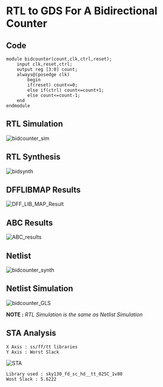
# RTL to GDS For A Bidirectional Counter

## Code

```
module bidcounter(count,clk,ctrl,reset);
	input clk,reset,ctrl;
	output reg [3:0] count;
	always@(posedge clk)
		begin
		if(reset) count<=0;
		else if(ctrl) count<=count+1;
		else count<=count-1;
	end
endmodule
```

## RTL Simulation

![bidcounter_sim](https://github.com/Knightmare-0/Vishnu-VSD-HDP/assets/112769624/1793cbec-b5c1-4348-a91f-4f5598f8c9d9)

## RTL Synthesis

![bidsynth](https://github.com/Knightmare-0/Vishnu-VSD-HDP/assets/112769624/02343500-e74d-4b76-ad2d-8acf5516a8b4)

## DFFLIBMAP Results

![DFF_LIB_MAP_Result](https://github.com/Knightmare-0/Vishnu-VSD-HDP/assets/112769624/296061ca-de93-4826-928f-904b2553afa5)

## ABC Results

![ABC_results](https://github.com/Knightmare-0/Vishnu-VSD-HDP/assets/112769624/6c38ce7f-0338-4730-a2fb-dc9a7009b130)

## Netlist 

![bidcounter_synth](https://github.com/Knightmare-0/Vishnu-VSD-HDP/assets/112769624/0079969b-3bbd-4d6c-a1be-025895f2ab48)

## Netlist Simulation

![bidcounter_GLS](https://github.com/Knightmare-0/Vishnu-VSD-HDP/assets/112769624/c0c9f60e-8df7-4886-87e1-272ac8eba580)

**NOTE :** _RTL Simulation is the same as Netlist Simulation_

## STA Analysis

~~~
X Axis : ss/ff/tt libraries
Y Axis : Worst Slack
~~~
![STA](https://github.com/Knightmare-0/Vishnu-VSD-HDP/assets/112769624/afe26354-b069-4323-830d-c186d316eced)

~~~
Library used : sky130_fd_sc_hd__tt_025C_1v80
Wost Slack : 5.6222
~~~


